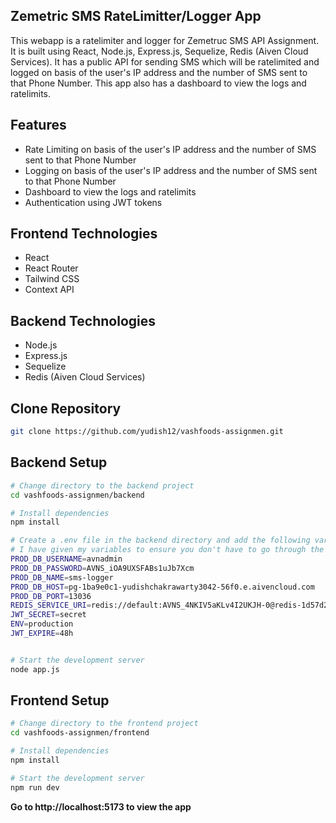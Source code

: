 ## Zemetric SMS RateLimitter/Logger App

This webapp is a ratelimiter and logger for Zemetruc SMS API Assignment. It is built using React, Node.js, Express.js, Sequelize, Redis (Aiven Cloud Services). It has a public API for sending SMS which will be ratelimited and logged on basis of the user's IP address and the number of SMS sent to that Phone Number. This app also has a dashboard to view the logs and ratelimits.

## Features

- Rate Limiting on basis of the user's IP address and the number of SMS sent to that Phone Number
- Logging on basis of the user's IP address and the number of SMS sent to that Phone Number
- Dashboard to view the logs and ratelimits
- Authentication using JWT tokens

## Frontend Technologies

- React
- React Router
- Tailwind CSS
- Context API

## Backend Technologies

- Node.js
- Express.js
- Sequelize
- Redis (Aiven Cloud Services)

## Clone Repository

```bash
git clone https://github.com/yudish12/vashfoods-assignmen.git
```

## Backend Setup

```bash
# Change directory to the backend project
cd vashfoods-assignmen/backend

# Install dependencies
npm install

# Create a .env file in the backend directory and add the following variables:
# I have given my variables to ensure you don't have to go through the hassle of creating accounts
PROD_DB_USERNAME=avnadmin
PROD_DB_PASSWORD=AVNS_iOA9UXSFABs1uJb7Xcm
PROD_DB_NAME=sms-logger
PROD_DB_HOST=pg-1ba9e0c1-yudishchakrawarty3042-56f0.e.aivencloud.com
PROD_DB_PORT=13036
REDIS_SERVICE_URI=redis://default:AVNS_4NKIV5aKLv4I2UKJH-0@redis-1d57d2dd-yudishchakrawarty3042-56f0.a.aivencloud.com:13036
JWT_SECRET=secret
ENV=production
JWT_EXPIRE=48h


# Start the development server
node app.js
```

## Frontend Setup

```bash
# Change directory to the frontend project
cd vashfoods-assignmen/frontend

# Install dependencies
npm install

# Start the development server
npm run dev
```

**Go to http://localhost:5173 to view the app**
